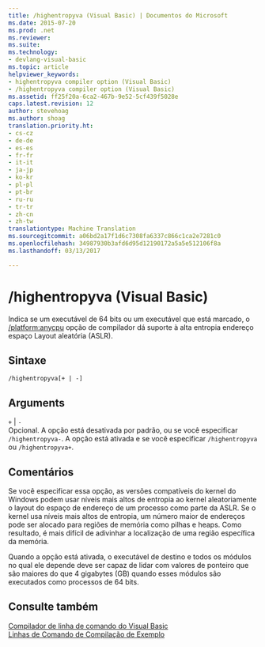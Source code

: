 ```yaml
---
title: /highentropyva (Visual Basic) | Documentos do Microsoft
ms.date: 2015-07-20
ms.prod: .net
ms.reviewer: 
ms.suite: 
ms.technology:
- devlang-visual-basic
ms.topic: article
helpviewer_keywords:
- highentropyva compiler option (Visual Basic)
- /highentropyva compiler option (Visual Basic)
ms.assetid: ff25f20a-6ca2-467b-9e52-5cf439f5028e
caps.latest.revision: 12
author: stevehoag
ms.author: shoag
translation.priority.ht:
- cs-cz
- de-de
- es-es
- fr-fr
- it-it
- ja-jp
- ko-kr
- pl-pl
- pt-br
- ru-ru
- tr-tr
- zh-cn
- zh-tw
translationtype: Machine Translation
ms.sourcegitcommit: a06bd2a17f1d6c7308fa6337c866c1ca2e7281c0
ms.openlocfilehash: 34987930b3afd6d95d12190172a5a5e512106f8a
ms.lasthandoff: 03/13/2017

---
```

# <a name="highentropyva-visual-basic"></a>/highentropyva (Visual Basic)
Indica se um executável de 64 bits ou um executável que está marcado, o [/platform:anycpu](../../../visual-basic/reference/command-line-compiler/platform.md) opção de compilador dá suporte à alta entropia endereço espaço Layout aleatória (ASLR).  
  
## <a name="syntax"></a>Sintaxe  
  
```  
/highentropyva[+ | -]  
```  
  
## <a name="arguments"></a>Arguments  
 `+` &#124; `-`  
 Opcional. A opção está desativada por padrão, ou se você especificar `/highentropyva-`. A opção está ativada e se você especificar `/highentropyva` ou `/highentropyva+`.  
  
## <a name="remarks"></a>Comentários  
 Se você especificar essa opção, as versões compatíveis do kernel do Windows podem usar níveis mais altos de entropia ao kernel aleatoriamente o layout do espaço de endereço de um processo como parte da ASLR. Se o kernel usa níveis mais altos de entropia, um número maior de endereços pode ser alocado para regiões de memória como pilhas e heaps. Como resultado, é mais difícil de adivinhar a localização de uma região específica da memória.  
  
 Quando a opção está ativada, o executável de destino e todos os módulos no qual ele depende deve ser capaz de lidar com valores de ponteiro que são maiores do que 4 gigabytes (GB) quando esses módulos são executados como processos de 64 bits.  
  
## <a name="see-also"></a>Consulte também  
 [Compilador de linha de comando do Visual Basic](../../../visual-basic/reference/command-line-compiler/index.md)   
 [Linhas de Comando de Compilação de Exemplo](../../../visual-basic/reference/command-line-compiler/sample-compilation-command-lines.md)
